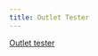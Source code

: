 ```yaml
---
title: Outlet Tester
---
```

[Outlet tester](https://www.amazon.com/dp/B01AKX3AYE/ref=nosim?tag=ffwf0f-20)
